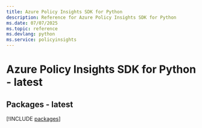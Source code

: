 ```yaml
---
title: Azure Policy Insights SDK for Python
description: Reference for Azure Policy Insights SDK for Python
ms.date: 07/07/2025
ms.topic: reference
ms.devlang: python
ms.service: policyinsights
---
```

# Azure Policy Insights SDK for Python - latest
## Packages - latest
[!INCLUDE [packages](policy-insights-index.md)]